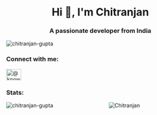 <h1 align="center">Hi 👋, I'm Chitranjan</h1>
<h3 align="center">A passionate developer from India</h3>

<p align="left"> <img src="https://komarev.com/ghpvc/?username=chitranjan-gupta&label=Profile%20views&color=0e75b6&style=flat" alt="chitranjan-gupta" /> </p>
<h3 align="left">Connect with me:</h3>
<p align="left">
  <a href="https://www.youtube.com/@Know__Tech" target="blank"><img align="center" src="https://raw.githubusercontent.com/rahuldkjain/github-profile-readme-generator/master/src/images/icons/Social/youtube.svg" alt="@know__tech" height="30" width="40" />
  </a>
</p>
<h3 align="left">Stats:</h3>
<p align="center">
  <img align="left" src="https://github-readme-stats.vercel.app/api?username=chitranjan-gupta&show_icons=true&theme=radical" alt="chitranjan-gupta"/>
  <img src="https://github-readme-stats.vercel.app/api/top-langs/?username=chitranjan-gupta&layout=pie" alt="Chitranjan"/>
</p>

